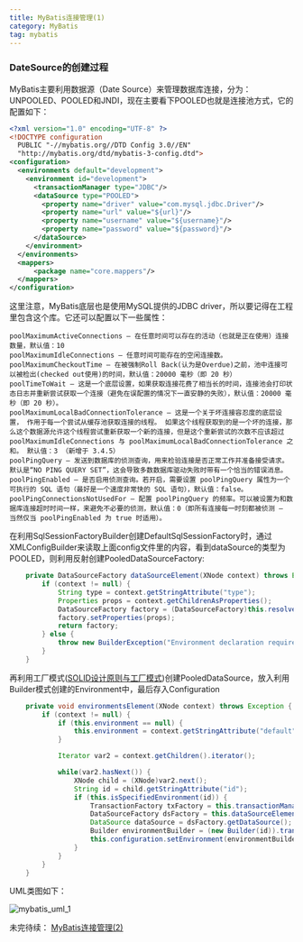 ```yaml
---
title: MyBatis连接管理(1)
category: MyBatis
tag: mybatis
---
```

### DateSource的创建过程 ###
MyBatis主要利用数据源（Date Source）来管理数据库连接，分为：UNPOOLED、POOLED和JNDI，现在主要看下POOLED也就是连接池方式，它的配置如下：

```xml
<?xml version="1.0" encoding="UTF-8" ?>
<!DOCTYPE configuration
  PUBLIC "-//mybatis.org//DTD Config 3.0//EN"
  "http://mybatis.org/dtd/mybatis-3-config.dtd">
<configuration>
  <environments default="development">
    <environment id="development">
      <transactionManager type="JDBC"/>
      <dataSource type="POOLED">
        <property name="driver" value="com.mysql.jdbc.Driver"/>
        <property name="url" value="${url}"/>
        <property name="username" value="${username}"/>
        <property name="password" value="${password}"/>
      </dataSource>
    </environment>
  </environments>
  <mappers>
      <package name="core.mappers"/>
  </mappers>
</configuration>
```
这里注意，MyBatis底层也是使用MySQL提供的JDBC driver，所以要记得在工程里包含这个库。它还可以配置以下一些属性：
```
poolMaximumActiveConnections – 在任意时间可以存在的活动（也就是正在使用）连接数量，默认值：10
poolMaximumIdleConnections – 任意时间可能存在的空闲连接数。
poolMaximumCheckoutTime – 在被强制Roll Back(认为是Overdue)之前，池中连接可以被检出(checked out使用)的时间，默认值：20000 毫秒（即 20 秒）
poolTimeToWait – 这是一个底层设置，如果获取连接花费了相当长的时间，连接池会打印状态日志并重新尝试获取一个连接（避免在误配置的情况下一直安静的失败），默认值：20000 毫秒（即 20 秒）。
poolMaximumLocalBadConnectionTolerance – 这是一个关于坏连接容忍度的底层设置， 作用于每一个尝试从缓存池获取连接的线程。 如果这个线程获取到的是一个坏的连接，那么这个数据源允许这个线程尝试重新获取一个新的连接，但是这个重新尝试的次数不应该超过 poolMaximumIdleConnections 与 poolMaximumLocalBadConnectionTolerance 之和。 默认值：3 （新增于 3.4.5）
poolPingQuery – 发送到数据库的侦测查询，用来检验连接是否正常工作并准备接受请求。默认是“NO PING QUERY SET”，这会导致多数数据库驱动失败时带有一个恰当的错误消息。
poolPingEnabled – 是否启用侦测查询。若开启，需要设置 poolPingQuery 属性为一个可执行的 SQL 语句（最好是一个速度非常快的 SQL 语句），默认值：false。
poolPingConnectionsNotUsedFor – 配置 poolPingQuery 的频率。可以被设置为和数据库连接超时时间一样，来避免不必要的侦测，默认值：0（即所有连接每一时刻都被侦测 — 当然仅当 poolPingEnabled 为 true 时适用）。
```
在利用SqlSessionFactoryBuilder创建DefaultSqlSessionFactory时，通过XMLConfigBuilder来读取上面config文件里的内容，看到dataSource的类型为POOLED，则利用反射创建PooledDataSourceFactory:
```java
    private DataSourceFactory dataSourceElement(XNode context) throws Exception {
        if (context != null) {
            String type = context.getStringAttribute("type");
            Properties props = context.getChildrenAsProperties();
            DataSourceFactory factory = (DataSourceFactory)this.resolveClass(type).newInstance();
            factory.setProperties(props);
            return factory;
        } else {
            throw new BuilderException("Environment declaration requires a DataSourceFactory.");
        }
    }
```
再利用工厂模式([SOLID设计原则与工厂模式](https://segmentfault.com/a/1190000019321915))创建PooledDataSource，放入利用Builder模式创建的Environment中，最后存入Configuration
```java
    private void environmentsElement(XNode context) throws Exception {
        if (context != null) {
            if (this.environment == null) {
                this.environment = context.getStringAttribute("default");
            }

            Iterator var2 = context.getChildren().iterator();

            while(var2.hasNext()) {
                XNode child = (XNode)var2.next();
                String id = child.getStringAttribute("id");
                if (this.isSpecifiedEnvironment(id)) {
                    TransactionFactory txFactory = this.transactionManagerElement(child.evalNode("transactionManager"));
                    DataSourceFactory dsFactory = this.dataSourceElement(child.evalNode("dataSource"));
                    DataSource dataSource = dsFactory.getDataSource();
                    Builder environmentBuilder = (new Builder(id)).transactionFactory(txFactory).dataSource(dataSource);
                    this.configuration.setEnvironment(environmentBuilder.build());
                }
            }
        }
    }
```
UML类图如下：

![mybatis_uml_1](https://raw.githubusercontent.com/Leon-WTF/leon.github.io/master/img/mybatis_uml_1.png)

未完待续：
[MyBatis连接管理(2)](https://leon-wtf.github.io/leon.github.io/mybatis/2019/05/28/mybatis-2/)


